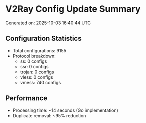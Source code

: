 # V2Ray Config Update Summary
Generated on: 2025-10-03 16:40:44 UTC

## Configuration Statistics
- Total configurations: 9155
- Protocol breakdown:
  - ss: 0 configs
  - ssr: 0 configs
  - trojan: 0 configs
  - vless: 0 configs
  - vmess: 740 configs

## Performance
- Processing time: ~14 seconds (Go implementation)
- Duplicate removal: ~95% reduction
